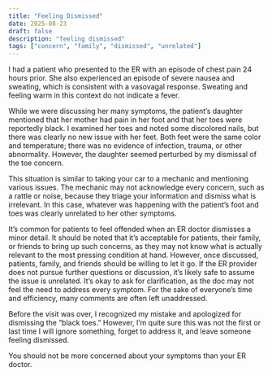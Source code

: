 ```yaml
---
title: "Feeling Dismissed"
date: 2025-08-23
draft: false
description: "feeling dismissed"
tags: ["concern", "family", "dismissed", "unrelated"]
---
```


I had a patient who presented to the ER with an episode of chest pain 24 hours prior. She also experienced an episode of severe nausea and sweating, which is consistent with a vasovagal response. Sweating and feeling warm in this context do not indicate a fever.

While we were discussing her many symptoms, the patient’s daughter mentioned that her mother had pain in her foot and that her toes were reportedly black. I examined her toes and noted some discolored nails, but there was clearly no new issue with her feet. Both feet were the same color and temperature; there was no evidence of infection, trauma, or other abnormality. However, the daughter seemed perturbed by my dismissal of the toe concern.

This situation is similar to taking your car to a mechanic and mentioning various issues. The mechanic may not acknowledge every concern, such as a rattle or noise, because they triage your information and dismiss what is irrelevant. In this case, whatever was happening with the patient’s foot and toes was clearly unrelated to her other symptoms.

It’s common for patients to feel offended when an ER doctor dismisses a minor detail. It should be noted that it’s acceptable for patients, their family, or friends to bring up such concerns, as they may not know what is actually relevant to the most pressing condition at hand. However, once discussed, patients, family, and friends should be willing to let it go. If the ER provider does not pursue further questions or discussion, it’s likely safe to assume the issue is unrelated. It’s okay to ask for clarification, as the doc may not feel the need to address every symptom. For the sake of everyone’s time and efficiency, many comments are often left unaddressed.

Before the visit was over, I recognized my mistake and apologized for dismissing the “black toes.” However, I’m quite sure this was not the first or last time I will ignore something, forget to address it, and leave someone feeling dismissed.

You should not be more concerned about your symptoms than your ER doctor.

